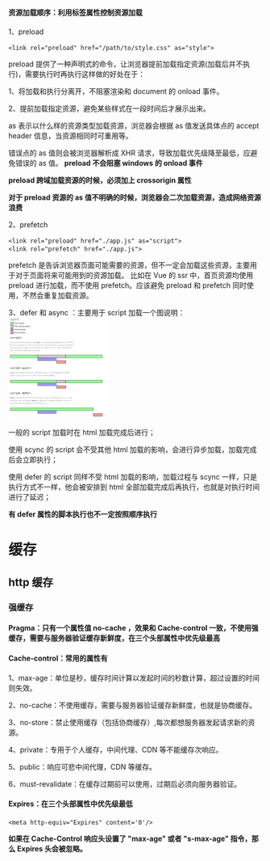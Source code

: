 #### 资源加载顺序：利用标签属性控制资源加载

1、preload

```
<link rel="preload" href="/path/to/style.css" as="style">
```

preload 提供了一种声明式的命令，让浏览器提前加载指定资源(加载后并不执行)，需要执行时再执行这样做的好处在于：

1、将加载和执行分离开，不阻塞渲染和 document 的 onload 事件。

2、提前加载指定资源，避免某些样式在一段时间后才展示出来。

as 表示以什么样的资源类型加载资源，浏览器会根据 as 值发送具体点的 accept header 信息，当资源相同时可重用等。

错误点的 as 值则会被浏览器解析成 XHR 请求，导致加载优先级降至最低，应避免错误的 as 值。 <strong>preload 不会阻塞 windows 的 onload 事件 </strong>

<strong>preload 跨域加载资源的时候，必须加上 crossorigin 属性 </strong>

<strong>对于 preload 资源的 as 值不明确的时候，浏览器会二次加载资源，造成网络资源浪费</strong>

2、prefetch

```
<link rel="preload" href="./app.js" as="script">
<link rel="prefetch" href="./app.js">
```

prefetch 是告诉浏览器页面可能需要的资源，但不一定会加载这些资源，主要用于对于页面将来可能用到的资源加载。 比如在 Vue 的 ssr 中，首页资源均使用 preload 进行加载，而不使用 prefetch。应该避免 preload 和 prefetch 同时使用，不然会重复加载资源。

3、defer 和 async ：主要用于 script 加载一个图说明： <img src='https://github.com/smxyzb/blog/blob/master/img/2151798436-59da4801c6772_articlex.png' style='height:200px;'>

一般的 script 加载时在 html 加载完成后进行；

使用 scync 的 script 会不受其他 html 加载的影响，会进行异步加载，加载完成后会立即执行；

使用 defer 的 script 同样不受 html 加载的影响，加载过程与 scync 一样，只是执行方式不一样，他会被安排到 html 全部加载完成后再执行，也就是对执行时间进行了延迟；

<strong>有 defer 属性的脚本执行也不一定按照顺序执行</strong>

# 缓存

## http 缓存

### 强缓存

#### Pragma：只有一个属性值 no-cache ，效果和 Cache-control 一致，不使用强缓存，需要与服务器验证缓存新鲜度，在三个头部属性中优先级最高

#### Cache-control：常用的属性有

1、max-age：单位是秒，缓存时间计算以发起时间的秒数计算，超过设置的时间则失效。

2、no-cache：不使用缓存，需要与服务器验证缓存新鲜度，也就是协商缓存。

3、no-store：禁止使用缓存（包括协商缓存）,每次都想服务器发起请求新的资源。

4、private：专用于个人缓存，中间代理、CDN 等不能缓存次响应。

5、public：响应可悲中间代理，CDN 等缓存。

6、must-revalidate：在缓存过期前可以使用，过期后必须向服务器验证。

#### Expires：在三个头部属性中优先级最低

```
<meta http-equiv="Expires" content='0'/>
```

<strong>如果在 Cache-Control 响应头设置了 "max-age" 或者 "s-max-age" 指令，那么 Expires 头会被忽略。</strong>
